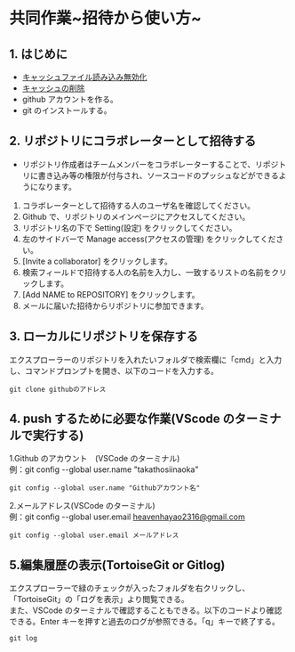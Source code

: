 # 共同作業\~招待から使い方\~

## 1. はじめに

- [キャッシュファイル読み込み無効化](https://note.com/masato1230/n/na63ac4e7ccdd)
- [キャッシュの削除](https://qiita.com/fuwamaki/items/3ed021163e50beab7154)
- github アカウントを作る。
- git のインストールする。

## 2. リポジトリにコラボレーターとして招待する

- リポジトリ作成者はチームメンバーをコラボレーターすることで、リポジトリに書き込み等の権限が付与され、ソースコードのプッシュなどができるようになります。

1. コラボレーターとして招待する人のユーザ名を確認してください。
2. Github で、リポジトリのメインページにアクセスしてください。
3. リポジトリ名の下で Setting(設定) をクリックしてください。
4. 左のサイドバーで Manage access(アクセスの管理) をクリックしてください。
5. [Invite a collaborator] をクリックします。
6. 検索フィールドで招待する人の名前を入力し、一致するリストの名前をクリックします。
7. [Add NAME to REPOSITORY] をクリックします。
8. メールに届いた招待からリポジトリに参加できます。

## 3. ローカルにリポジトリを保存する

エクスプローラーのリポジトリを入れたいフォルダで検索欄に「cmd」と入力し、コマンドプロンプトを開き、以下のコードを入力する。

    git clone githubのアドレス

## 4. push するために必要な作業(VScode のターミナルで実行する)

1.Github のアカウント　(VSCode のターミナル)  
例：git config --global user.name "takathosiinaoka"

    git config --global user.name "Githubアカウント名"  　

2.メールアドレス(VSCode のターミナル)  
例：git config --global user.email heavenhayao2316@gmail.com

    git config --global user.email メールアドレス

## 5.編集履歴の表示(TortoiseGit or Gitlog)

エクスプローラーで緑のチェックが入ったフォルダを右クリックし、「TortoiseGit」の「ログを表示」より閲覧できる。  
また、VSCode のターミナルで確認することもできる。以下のコードより確認できる。Enter キーを押すと過去のログが参照できる。「q」キーで終了する。

    git log
